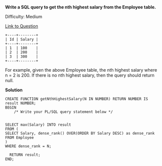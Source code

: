 **Write a SQL query to get the nth highest salary from the Employee table.**

Difficulty: Medium

[Link to Question](https://leetcode.com/problems/nth-highest-salary/)

```
+----+--------+
| Id | Salary |
+----+--------+
| 1  | 100    |
| 2  | 200    |
| 3  | 300    |
+----+--------+
```

For example, given the above Employee table, the nth highest salary where n = 2 is 200. If there is no nth highest salary, then the query should return null.


**Solution**

```
CREATE FUNCTION getNthHighestSalary(N IN NUMBER) RETURN NUMBER IS
result NUMBER;
BEGIN
    /* Write your PL/SQL query statement below */   
 

SELECT max(Salary) INTO result 
FROM (
SELECT Salary, dense_rank() OVER(ORDER BY Salary DESC) as dense_rank
FROM Employee
) 
WHERE dense_rank = N;

  RETURN result;
END;
```

